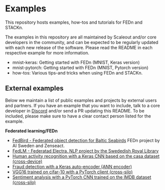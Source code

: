 # Examples

This repository hosts examples, how-tos and tutorials for FEDn and STACKn. 

The examples in this repository are all maintained by Scaleout and/or core developers in the community, and can be expected to be regularly updated with each new release of the software. Please read the README in each respective example for more information. 

 - mnist-keras: Getting started with FEDn (MNIST, Keras version)
 - mnist-pytorch: Getting started with FEDn (MNIST, Pytorch version)
 - how-tos: Various tips-and tricks when using FEDn and STACKn. 


## External examples
Below we maintain a list of public examples and projects by external users and partners. If you have an example that you want to include, talk to a core developer in [Discord](https://discord.gg/CCRgjpMsVA) and/or send a PR updating this README. To be included, please make sure to have a clear contact person listed for the example. 

**Federated learning/FEDn**
- [FedBird - Federated object detection for Baltic Seabirds](https://github.com/aidotse/fedbird) FEDn project by AI Sweden and Zenseact. 
- [FedLM - Federatad Electra. NLP project by the Swededish Royal Library](https://github.com/Kungbib/fedLM) 
- [Human activity recognition with a Keras CNN based on the casa dataset (cross-device)](https://github.com/scaleoutsystems/FEDn-client-casa-keras)
- [Fraud detection with a Keras auto-encoder (ANN encoder)](https://github.com/scaleoutsystems/FEDn-client-fraud_keras)  
- [VGG16 trained on cifar-10 with a PyTorch client (cross-silo)](https://github.com/scaleoutsystems/FEDn-client-cifar10-pytorch) 
- [Sentiment analysis with a PyTorch CNN trained on the IMDB dataset (cross-silo)](https://github.com/scaleoutsystems/FEDn-client-imdb-pytorch.git) 
